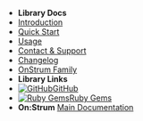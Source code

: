 - **Library Docs**
- [Introduction](introduction)
- [Quick Start](quick-start)
- [Usage](usage)
- [Contact & Support](contact-support)
- [Changelog](changelog)
- [OnStrum Family](on-strum-family)
- **Library Links**
- [![GitHub](https://icongr.am/devicon/github-original.svg?color=808080&size=16)GitHub](https://github.com/on-strum/ruby-on-strum-healthcheck)
- [![Ruby Gems](https://icongr.am/devicon/ruby-plain.svg?color=808080&size=16)Ruby Gems](https://rubygems.org/gems/on_strum-healthcheck)
- **On:Strum**
[Main Documentation](https://on-strum.github.io ':target=_self')
